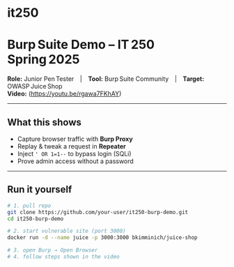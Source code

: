 # it250
# Burp Suite Demo – IT 250 Spring 2025

**Role:** Junior Pen Tester | **Tool:** Burp Suite Community | **Target:** OWASP Juice Shop  
**Video:** (https://youtu.be/rgawa7FKhAY)

---

## What this shows 
- Capture browser traffic with **Burp Proxy**  
- Replay & tweak a request in **Repeater**  
- Inject `' OR 1=1--` to bypass login (SQLi)  
- Prove admin access without a password  

---

## Run it yourself
```bash
# 1. pull repo
git clone https://github.com/your‑user/it250-burp-demo.git
cd it250-burp-demo

# 2. start vulnerable site (port 3000)
docker run -d --name juice -p 3000:3000 bkimminich/juice-shop

# 3. open Burp → Open Browser
# 4. follow steps shown in the video
